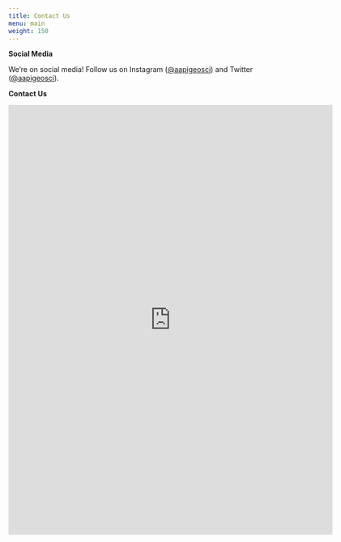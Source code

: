```yaml
---
title: Contact Us
menu: main
weight: 150
---
```

**Social Media**

We’re on social media! Follow us on Instagram ([@aapigeosci](https://www.instagram.com/aapigeosci/)) and Twitter ([@aapigeosci](https://twitter.com/aapigeosci)). 

**Contact Us**
<div class="googleForm">
    <iframe src="https://docs.google.com/forms/d/e/1FAIpQLSfY-a5VHZKflOZvblGycBCehKV8EvAR5ilwG5BUs2EqPgQuRA/viewform?embedded=true" width="640" height="850" frameborder="0" marginheight="0" marginwidth="0">Loading…</iframe>
</div>